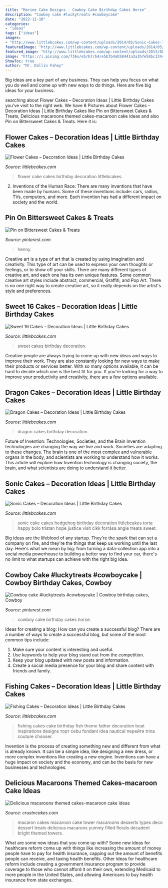 ```yaml
---
title: "Marine Cake Designs - Cowboy Cake Birthday Cakes Horse"
description: "Cowboy cake #luckytreats #cowboycake"
date: "2022-11-10"
categories:
- "ideas"
tags: ["ideas"]
images:
- "http://www.littlebcakes.com/wp-content/uploads/2014/05/Sonic-Cakes-768x1024.jpg"
featuredImage: "http://www.littlebcakes.com/wp-content/uploads/2014/05/Sonic-Cakes-768x1024.jpg"
featured_image: "http://www.littlebcakes.com/wp-content/uploads/2013/08/Dragon-Cakes.jpg"
image: "https://i.pinimg.com/736x/e5/b7/b4/e5b7b4ab58441a3a3b7e58bc134469b0.jpg"
ShowToc: true
author: "Mr. Dallin Fahey"
---
```



Big ideas are a key part of any business. They can help you focus on what you do well and come up with new ways to do things. Here are five big ideas for your business.

	

		
searching about Flower Cakes – Decoration Ideas | Little Birthday Cakes you've visit to the right web. We have 8 Pictures about Flower Cakes – Decoration Ideas | Little Birthday Cakes like Pin on Bittersweet Cakes &amp; Treats, Delicious macaroons themed cakes-macaroon cake ideas and also Pin on Bittersweet Cakes &amp; Treats. Here it is:
		
    
## Flower Cakes – Decoration Ideas | Little Birthday Cakes

<img loading=lazy src="http://www.littlebcakes.com/wp-content/uploads/2013/08/Flower-Cake-Ideas.jpg" onerror="this.onerror=null;this.src='https://tse2.mm.bing.net/th?id=OIP.j1IrmQly9Zuyi_N8rpt4pAHaLG&amp;pid=15.1';" alt="Flower Cakes – Decoration Ideas | Little Birthday Cakes">

_Source: littlebcakes.com_

>flower cake cakes birthday decoration littlebcakes. 

	

2. Inventions of the Human Race:
There are many inventions that have been made by humans. Some of these inventions include: cars, radios, TVs, computers, and more. Each invention has had a different impact on society and the world.

    
## Pin On Bittersweet Cakes &amp; Treats

<img loading=lazy src="https://i.pinimg.com/736x/e5/b7/b4/e5b7b4ab58441a3a3b7e58bc134469b0.jpg" onerror="this.onerror=null;this.src='https://tse2.mm.bing.net/th?id=OIP.MBhm_8jn7TN73jyvraHRFgHaKs&amp;pid=15.1';" alt="Pin on Bittersweet Cakes &amp; Treats">

_Source: pinterest.com_

>henny. 

	

Creative art is a type of art that is created by using imagination and creativity. This type of art can be used to express your own thoughts or feelings, or to show off your skills. There are many different types of creative art, and each one has its own unique features. Some common creative art styles include abstract, commercial, Graffiti, and Pop Art. There is no one right way to create creative art, so it really depends on the artist's style and preferences.

    
## Sweet 16 Cakes – Decoration Ideas | Little Birthday Cakes

<img loading=lazy src="http://www.littlebcakes.com/wp-content/uploads/2014/02/Sweet-16-Cakes.jpg" onerror="this.onerror=null;this.src='https://tse1.mm.bing.net/th?id=OIP.ugYtZk43OYDZ0EfsAI7ZngHaL7&amp;pid=15.1';" alt="Sweet 16 Cakes – Decoration Ideas | Little Birthday Cakes">

_Source: littlebcakes.com_

>sweet cakes birthday decoration. 

	

Creative people are always trying to come up with new ideas and ways to improve their work. They are also constantly looking for new ways to make their products or services better. With so many options available, it can be hard to decide which one is the best fit for you. If you're looking for a way to improve your productivity and creativity, there are a few options available.

    
## Dragon Cakes – Decoration Ideas | Little Birthday Cakes

<img loading=lazy src="http://www.littlebcakes.com/wp-content/uploads/2013/08/Dragon-Cakes.jpg" onerror="this.onerror=null;this.src='https://tse1.mm.bing.net/th?id=OIP.p7GssPkh-GAMuu20ZyzenAHaJ4&amp;pid=15.1';" alt="Dragon Cakes – Decoration Ideas | Little Birthday Cakes">

_Source: littlebcakes.com_

>dragon cakes birthday decoration. 

	

Future of Invention: Technologies, Societies, and the Brain
Invention technologies are changing the way we live and work. Societies are adapting to these changes. The brain is one of the most complex and vulnerable organs in the body, and scientists are working to understand how it works. This article will explore how Invention technology is changing society, the brain, and what scientists are doing to understand it better.

    
## Sonic Cakes – Decoration Ideas | Little Birthday Cakes

<img loading=lazy src="http://www.littlebcakes.com/wp-content/uploads/2014/05/Sonic-Cakes-768x1024.jpg" onerror="this.onerror=null;this.src='https://tse4.mm.bing.net/th?id=OIP.MyqhpkHc9yEPz6Bus1-PPAHaJ4&amp;pid=15.1';" alt="Sonic Cakes – Decoration Ideas | Little Birthday Cakes">

_Source: littlebcakes.com_

>sonic cake cakes hedgehog birthday decoration littlebcakes torta happy bolo tristan hope justice visit cikk forrása angie treats sweet. 

	

Big ideas are the lifeblood of any startup. They're the spark that can set a company on fire, and they're the things that keep us working until the last day. Here's what we mean by big: from turning a data-collection app into a social media powerhouse to building a better way to find your car, there's no limit to what startups can achieve with the right big idea.

    
## Cowboy Cake #luckytreats #cowboycake | Cowboy Birthday Cakes, Cowboy

<img loading=lazy src="https://i.pinimg.com/736x/55/0d/d1/550dd1c31e60e9f85161325fabddc374--cowboy-cakes-cake-designs.jpg" onerror="this.onerror=null;this.src='https://tse4.mm.bing.net/th?id=OIP.EhlVuN1IT2Bq5Y2qLc137AHaJ6&amp;pid=15.1';" alt="Cowboy cake #luckytreats #cowboycake | Cowboy birthday cakes, Cowboy">

_Source: pinterest.com_

>cowboy cake birthday cakes horse. 

	

Ideas for creating a blog: How can you create a successful blog?
There are a number of ways to create a successful blog, but some of the most common tips include: 
1. Make sure your content is interesting and useful.
2. Use keywords to help your blog stand out from the competition.
3. Keep your blog updated with new posts and information.
4. Create a social media presence for your blog and share content with friends and family.

    
## Fishing Cakes – Decoration Ideas | Little Birthday Cakes

<img loading=lazy src="http://www.littlebcakes.com/wp-content/uploads/2014/01/Fishing-Cakes-Images-768x1024.jpg" onerror="this.onerror=null;this.src='https://tse1.mm.bing.net/th?id=OIP.S3wlJN5qLFvpB1LYeXJyMwHaJ4&amp;pid=15.1';" alt="Fishing Cakes – Decoration Ideas | Little Birthday Cakes">

_Source: littlebcakes.com_

>fishing cakes cake birthday fish theme father decoration boat inspirations designs торт cebu fondant idea nautical перейти trina couture chooser. 

	

Invention is the process of creating something new and different from what is already known. It can be a simple idea, like designing a new dress, or more complex inventions like creating a new engine. Inventions can have a huge impact on society and the economy, and can be the basis for new businesses and technologies.

    
## Delicious Macaroons Themed Cakes-macaroon Cake Ideas

<img loading=lazy src="http://www.crustncakes.com/blog/wp-content/uploads/2017/03/wp-1490605638359.jpg" onerror="this.onerror=null;this.src='https://tse3.mm.bing.net/th?id=OIP.c_jecZDx_W1OJlBetGG7lgHaKX&amp;pid=15.1';" alt="Delicious macaroons themed cakes-macaroon cake ideas">

_Source: crustncakes.com_

>macaron cakes macaroon cake tower macaroons desserts types deco dessert treats delicious macarons yummy filled florals decadent bright themed towers. 

	

What are some new ideas that you come up with?
Some new ideas for healthcare reform come up with things like increasing the amount of money people have to pay for health insurance, capping out the amount of benefits people can receive, and taxing health benefits. Other ideas for healthcare reform include creating a government insurance program to provide coverage to those who cannot afford it on their own, extending Medicaid to more people in the United States, and allowing Americans to buy health insurance from state exchanges.

